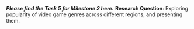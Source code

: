 ***Please find the Task 5 for Milestone 2 here.***
**Research Question**: Exploring popularity of video game genres across different regions, and presenting them.





